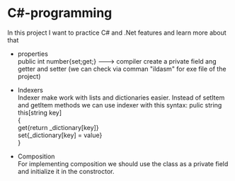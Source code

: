 # C#-programming
In this project I want to practice C# and .Net features and learn more about that 

- properties</br>
public int number{set;get;}   ---> compiler create a private field ang getter and setter (we can check via comman "ildasm" for exe file of the project)

- Indexers</br>
Indexer make work with lists and dictionaries easier. Instead of setItem and getItem methods we can use indexer with this syntax:
pulic string this[string key]</br>
{</br>
get{return _dictionary[key]}</br>
set{_dictionary[key] = value}</br>
}</br>
- Composition</br>
For implementing composition we should use the class as a private field and initialize it in the constroctor. 

